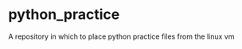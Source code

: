 python_practice
===============

A repository in which to place python practice files from the linux vm
